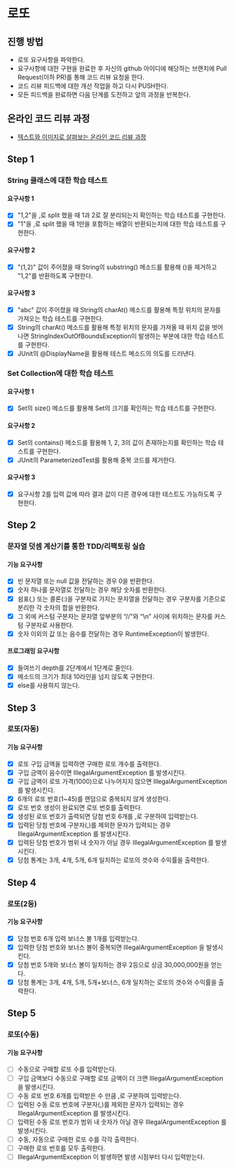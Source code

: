 # 로또
## 진행 방법
* 로또 요구사항을 파악한다.
* 요구사항에 대한 구현을 완료한 후 자신의 github 아이디에 해당하는 브랜치에 Pull Request(이하 PR)를 통해 코드 리뷰 요청을 한다.
* 코드 리뷰 피드백에 대한 개선 작업을 하고 다시 PUSH한다.
* 모든 피드백을 완료하면 다음 단계를 도전하고 앞의 과정을 반복한다.

## 온라인 코드 리뷰 과정
* [텍스트와 이미지로 살펴보는 온라인 코드 리뷰 과정](https://github.com/next-step/nextstep-docs/tree/master/codereview)

## Step 1
### String 클래스에 대한 학습 테스트
#### 요구사항 1
- [x] "1,2"을 ,로 split 했을 때 1과 2로 잘 분리되는지 확인하는 학습 테스트를 구현한다.
- [x] "1"을 ,로 split 했을 때 1만을 포함하는 배열이 반환되는지에 대한 학습 테스트를 구현한다.
#### 요구사항 2
- [x] "(1,2)" 값이 주어졌을 때 String의 substring() 메소드를 활용해 ()을 제거하고 "1,2"를 반환하도록 구현한다. 
#### 요구사항 3
- [x] "abc" 값이 주어졌을 때 String의 charAt() 메소드를 활용해 특정 위치의 문자를 가져오는 학습 테스트를 구현한다.
- [x] String의 charAt() 메소드를 활용해 특정 위치의 문자를 가져올 때 위치 값을 벗어나면 StringIndexOutOfBoundsException이 발생하는 부분에 대한 학습 테스트를 구현한다.
- [x] JUnit의 @DisplayName을 활용해 테스트 메소드의 의도를 드러낸다.

### Set Collection에 대한 학습 테스트
#### 요구사항 1
- [x] Set의 size() 메소드를 활용해 Set의 크기를 확인하는 학습 테스트를 구현한다.
#### 요구사항 2
- [x] Set의 contains() 메소드를 활용해 1, 2, 3의 값이 존재하는지를 확인하는 학습 테스트를 구현한다.
- [x] JUnit의 ParameterizedTest를 활용해 중복 코드를 제거한다.
#### 요구사항 3
- [x] 요구사항 2를 입력 값에 따라 결과 값이 다른 경우에 대한 테스트도 가능하도록 구현한다.

## Step 2
### 문자열 덧셈 계산기를 통한 TDD/리팩토링 실습
#### 기능 요구사항
- [x] 빈 문자열 또는 null 값을 전달하는 경우 0을 반환한다.
- [x] 숫자 하나를 문자열로 전달하는 경우 해당 숫자를 반환한다.
- [x] 쉼표(,) 또는 콜론(:)을 구분자로 가지는 문자열을 전달하는 경우 구분자를 기준으로 분리한 각 숫자의 합을 반환한다.
- [x] 그 외에 커스텀 구분자는 문자열 앞부분의 “//”와 “\n” 사이에 위치하는 문자를 커스텀 구분자로 사용한다.
- [x] 숫자 이외의 값 또는 음수를 전달하는 경우 RuntimeException이 발생한다.
#### 프로그래밍 요구사항
- [x] 들여쓰기 depth를 2단계에서 1단계로 줄인다.
- [x] 메소드의 크기가 최대 10라인을 넘지 않도록 구현한다.
- [x] else를 사용하지 않는다.

## Step 3
### 로또(자동)
#### 기능 요구사항
- [x] 로또 구입 금액을 입력하면 구매한 로또 개수를 출력한다.
- [x] 구입 금액이 음수이면 IllegalArgumentException 를 발생시킨다.
- [x] 구입 금액이 로또 가격(1000)으로 나누어지지 않으면 IllegalArgumentException 를 발생시킨다.
- [x] 6개의 로또 번호(1~45)를 랜덤으로 중복되지 않게 생성한다.
- [x] 로또 번호 생성이 완료되면 로또 번호를 출력한다.
- [x] 생성된 로또 번호가 출력되면 당첨 번호 6개를 ,로 구분하여 입력받는다.
- [x] 입력된 당첨 번호에 구분자(,)를 제외한 문자가 입력되는 경우 IllegalArgumentException 를 발생시킨다.
- [x] 입력된 당첨 번호가 범위 내 숫자가 아닐 경우 IllegalArgumentException 를 발생시킨다.
- [x] 당첨 통계는 3개, 4개, 5개, 6개 일치하는 로또의 갯수와 수익률을 출력한다.

## Step 4
### 로또(2등)
#### 기능 요구사항
- [x] 당첨 번호 6개 입력 보너스 볼 1개를 입력받는다.
- [x] 입력한 당첨 번호와 보너스 볼이 중복되면 IllegalArgumentException 을 발생시킨다.
- [x] 당첨 번호 5개와 보너스 볼이 일치하는 경우 2등으로 상금 30,000,000원을 얻는다.
- [x] 당첨 통계는 3개, 4개, 5개, 5개+보너스, 6개 일치하는 로또의 갯수와 수익률을 출력한다.

## Step 5
### 로또(수동)
#### 기능 요구사항
- [ ] 수동으로 구매할 로또 수를 입력받는다.
- [ ] 구입 금액보다 수동으로 구매할 로또 금액이 더 크면 IllegalArgumentException 을 발생시킨다.
- [ ] 수동 로또 번호 6개를 입력받은 수 만큼 ,로 구분하여 입력받는다.
- [ ] 입력된 수동 로또 번호에 구분자(,)를 제외한 문자가 입력되는 경우 IllegalArgumentException 를 발생시킨다.
- [ ] 입력된 수동 로또 번호가 범위 내 숫자가 아닐 경우 IllegalArgumentException 를 발생시킨다.
- [ ] 수동, 자동으로 구매한 로또 수를 각각 출력한다.
- [ ] 구매한 로또 번호를 모두 출력한다.
- [ ] IllegalArgumentException 이 발생하면 발생 시점부터 다시 입력받는다.
